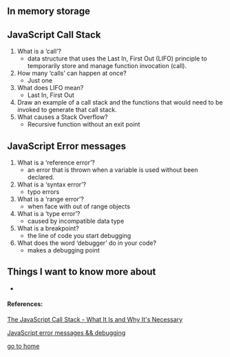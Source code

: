 
## In memory storage

## JavaScript Call Stack
1. What is a ‘call’?
    - data structure that uses the Last In, First Out (LIFO) principle to temporarily store and manage function invocation (call).
2. How many ‘calls’ can happen at once?
   - Just one
3. What does LIFO mean?
   -  Last In, First Out
4. Draw an example of a call stack and the functions that would need to be invoked to generate that call stack.
5. What causes a Stack Overflow?
   - Recursive function without an exit   point

## JavaScript Error messages

1. What is a ‘reference error’?
   - an error that is thrown when a variable is used without been declared.
2. What is a ‘syntax error’?
   - typo errors
3. What is a ‘range error’?
   - when face with out of range objects
4. What is a ‘type error’?
   - caused by incompatible data type
5. What is a breakpoint?
   - the line of code you start debugging
6. What does the word ‘debugger’ do in your code?
   - makes a debugging point

## Things I want to know more about
 - 
#### References:

[The JavaScript Call Stack - What It Is and Why It's Necessary](https://www.freecodecamp.org/news/understanding-the-javascript-call-stack-861e41ae61d4/)

[JavaScript error messages && debugging](https://codeburst.io/javascript-error-messages-debugging-d23f84f0ae7c)

[go to home](README.md)
